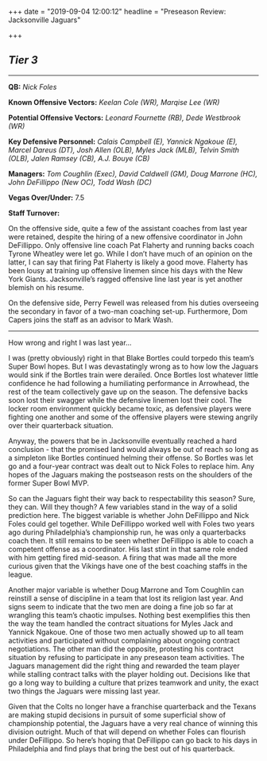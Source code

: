 +++
date = "2019-09-04 12:00:12"
headline = "Preseason Review: Jacksonville Jaguars"

+++
## **_Tier 3_**

***

**QB:** _Nick Foles_

**Known Offensive Vectors:** _Keelan Cole (WR), Marqise Lee (WR)_

**Potential Offensive Vectors:** _Leonard Fournette (RB), Dede Westbrook (WR)_

**Key Defensive Personnel:** _Calais Campbell (E), Yannick Ngakoue (E), Marcel Dareus (DT), Josh Allen (OLB), Myles Jack (MLB), Telvin Smith (OLB), Jalen Ramsey (CB), A.J. Bouye (CB)_

**Managers:** _Tom Coughlin (Exec), David Caldwell (GM), Doug Marrone (HC), John DeFillippo (New OC), Todd Wash (DC)_

**Vegas Over/Under:** 7.5

**Staff Turnover:**

On the offensive side, quite a few of the assistant coaches from last year were retained, despite the hiring of a new offensive coordinator in John DeFillippo. Only offensive line coach Pat Flaherty and running backs coach Tyrone Wheatley were let go. While I don’t have much of an opinion on the latter, I can say that firing Pat Flaherty is likely a good move. Flaherty has been lousy at training up offensive linemen since his days with the New York Giants. Jacksonville’s ragged offensive line last year is yet another blemish on his resume.

On the defensive side, Perry Fewell was released from his duties overseeing the secondary in favor of a two-man coaching set-up. Furthermore, Dom Capers joins the staff as an advisor to Mark Wash.

***

How wrong and right I was last year…

I was (pretty obviously) right in that Blake Bortles could torpedo this team’s Super Bowl hopes. But I was devastatingly wrong as to how low the Jaguars would sink if the Bortles train were derailed. Once Bortles lost whatever little confidence he had following a humiliating performance in Arrowhead, the rest of the team collectively gave up on the season. The defensive backs soon lost their swagger while the defensive linemen lost their cool. The locker room environment quickly became toxic, as defensive players were fighting one another and some of the offensive players were stewing angrily over their quarterback situation.

Anyway, the powers that be in Jacksonville eventually reached a hard conclusion - that the promised land would always be out of reach so long as a simpleton like Bortles continued helming their offense. So Bortles was let go and a four-year contract was dealt out to Nick Foles to replace him. Any hopes of the Jaguars making the postseason rests on the shoulders of the former Super Bowl MVP.

So can the Jaguars fight their way back to respectability this season? Sure, they can. Will they though? A few variables stand in the way of a solid prediction here. The biggest variable is whether John DeFillippo and Nick Foles could gel together. While DeFillippo worked well with Foles two years ago during Philadelphia’s championship run, he was only a quarterbacks coach then. It still remains to be seen whether DeFillippo is able to coach a competent offense as a coordinator. His last stint in that same role ended with him getting fired mid-season. A firing that was made all the more curious given that the Vikings have one of the best coaching staffs in the league.

Another major variable is whether Doug Marrone and Tom Coughlin can reinstill a sense of discipline in a team that lost its religion last year. And signs seem to indicate that the two men are doing a fine job so far at wrangling this team’s chaotic impulses. Nothing best exemplifies this then the way the team handled the contract situations for Myles Jack and Yannick Ngakoue. One of those two men actually showed up to all team activities and participated without complaining about ongoing contract negotiations. The other man did the opposite, protesting his contract situation by refusing to participate in any preseason team activities. The Jaguars management did the right thing and rewarded the team player while stalling contract talks with the player holding out. Decisions like that go a long way to building a culture that prizes teamwork and unity, the exact two things the Jaguars were missing last year.

Given that the Colts no longer have a franchise quarterback and the Texans are making stupid decisions in pursuit of some superficial show of championship potential, the Jaguars have a very real chance of winning this division outright. Much of that will depend on whether Foles can flourish under DeFillippo. So here’s hoping that DeFillippo can go back to his days in Philadelphia and find plays that bring the best out of his quarterback.